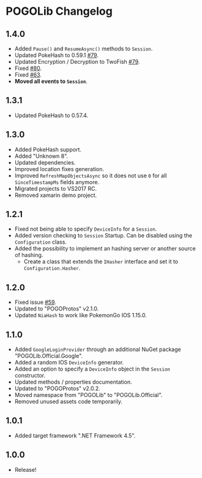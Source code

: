 # POGOLib Changelog

## 1.4.0
- Added `Pause()` and `ResumeAsync()` methods to `Session`.
- Updated PokeHash to 0.59.1 [#79](https://github.com/AeonLucid/POGOLib/pull/79).
- Updated Encryption / Decryption to TwoFish [#79](https://github.com/AeonLucid/POGOLib/pull/79).
- Fixed [#80](https://github.com/AeonLucid/POGOLib/issues/80).
- Fixed [#63](https://github.com/AeonLucid/POGOLib/issues/63).
- **Moved all events to `Session`**.

## 1.3.1
- Updated PokeHash to 0.57.4.

## 1.3.0
- Added PokeHash support.
- Added "Unknown 8".
- Updated dependencies.
- Improved location fixes generation.
- Improved `RefreshMapObjectsAsync` so it does not use `0` for all `SinceTimestampMs` fields anymore.
- Migrated projects to VS2017 RC.
- Removed xamarin demo project.

## 1.2.1
- Fixed not being able to specify `DeviceInfo` for a `Session`.
- Added version checking to `Session` Startup. Can be disabled using the `Configuration` class.
- Added the possibility to implement an hashing server or another source of hashing.
    - Create a class that extends the `IHasher` interface and set it to `Configuration.Hasher`. 

## 1.2.0
- Fixed issue [#59](https://github.com/AeonLucid/POGOLib/issues/59).
- Updated to "POGOProtos" v2.1.0.
- Updated `NiaHash` to work like PokemonGo IOS 1.15.0.

## 1.1.0
- Added `GoogleLoginProvider` through an additional NuGet package "POGOLib.Official.Google".
- Added a random IOS `DeviceInfo` generator.
- Added an option to specify a `DeviceInfo` object in the `Session` constructor.
- Updated methods / properties documentation.
- Updated to "POGOProtos" v2.0.2.
- Moved namespace from "POGOLib" to "POGOLib.Official".
- Removed unused assets code temporarily.

## 1.0.1
- Added target framework ".NET Framework 4.5".

## 1.0.0
- Release!